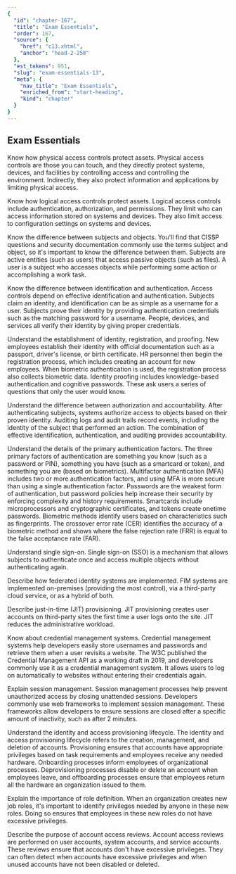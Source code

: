 ```yaml
---
{
  "id": "chapter-167",
  "title": "Exam Essentials",
  "order": 167,
  "source": {
    "href": "c13.xhtml",
    "anchor": "head-2-258"
  },
  "est_tokens": 951,
  "slug": "exam-essentials-13",
  "meta": {
    "nav_title": "Exam Essentials",
    "enriched_from": "start-heading",
    "kind": "chapter"
  }
}
---
```

## Exam Essentials

Know how physical access controls protect assets. Physical access controls are those you can touch, and they directly protect systems, devices, and facilities by controlling access and controlling the environment. Indirectly, they also protect information and applications by limiting physical access.

Know how logical access controls protect assets. Logical access controls include authentication, authorization, and permissions. They limit who can access information stored on systems and devices. They also limit access to configuration settings on systems and devices.

Know the difference between subjects and objects. You'll find that CISSP questions and security documentation commonly use the terms subject and object, so it's important to know the difference between them. Subjects are active entities (such as users) that access passive objects (such as files). A user is a subject who accesses objects while performing some action or accomplishing a work task.

Know the difference between identification and authentication. Access controls depend on effective identification and authentication. Subjects claim an identity, and identification can be as simple as a username for a user. Subjects prove their identity by providing authentication credentials such as the matching password for a username. People, devices, and services all verify their identity by giving proper credentials.

Understand the establishment of identity, registration, and proofing. New employees establish their identity with official documentation such as a passport, driver's license, or birth certificate. HR personnel then begin the registration process, which includes creating an account for new employees. When biometric authentication is used, the registration process also collects biometric data. Identity proofing includes knowledge-based authentication and cognitive passwords. These ask users a series of questions that only the user would know.

Understand the difference between authorization and accountability. After authenticating subjects, systems authorize access to objects based on their proven identity. Auditing logs and audit trails record events, including the identity of the subject that performed an action. The combination of effective identification, authentication, and auditing provides accountability.

Understand the details of the primary authentication factors. The three primary factors of authentication are something you know (such as a password or PIN), something you have (such as a smartcard or token), and something you are (based on biometrics). Multifactor authentication (MFA) includes two or more authentication factors, and using MFA is more secure than using a single authentication factor. Passwords are the weakest form of authentication, but password policies help increase their security by enforcing complexity and history requirements. Smartcards include microprocessors and cryptographic certificates, and tokens create onetime passwords. Biometric methods identify users based on characteristics such as fingerprints. The crossover error rate (CER) identifies the accuracy of a biometric method and shows where the false rejection rate (FRR) is equal to the false acceptance rate (FAR).

Understand single sign-on. Single sign-on (SSO) is a mechanism that allows subjects to authenticate once and access multiple objects without authenticating again.

Describe how federated identity systems are implemented. FIM systems are implemented on-premises (providing the most control), via a third-party cloud service, or as a hybrid of both.

Describe just-in-time (JIT) provisioning. JIT provisioning creates user accounts on third-party sites the first time a user logs onto the site. JIT reduces the administrative workload.

Know about credential management systems. Credential management systems help developers easily store usernames and passwords and retrieve them when a user revisits a website. The W3C published the Credential Management API as a working draft in 2019, and developers commonly use it as a credential management system. It allows users to log on automatically to websites without entering their credentials again.

Explain session management. Session management processes help prevent unauthorized access by closing unattended sessions. Developers commonly use web frameworks to implement session management. These frameworks allow developers to ensure sessions are closed after a specific amount of inactivity, such as after 2 minutes.

Understand the identity and access provisioning lifecycle. The identity and access provisioning lifecycle refers to the creation, management, and deletion of accounts. Provisioning ensures that accounts have appropriate privileges based on task requirements and employees receive any needed hardware. Onboarding processes inform employees of organizational processes. Deprovisioning processes disable or delete an account when employees leave, and offboarding processes ensure that employees return all the hardware an organization issued to them.

Explain the importance of role definition. When an organization creates new job roles, it's important to identify privileges needed by anyone in these new roles. Doing so ensures that employees in these new roles do not have excessive privileges.

Describe the purpose of account access reviews. Account access reviews are performed on user accounts, system accounts, and service accounts. These reviews ensure that accounts don't have excessive privileges. They can often detect when accounts have excessive privileges and when unused accounts have not been disabled or deleted.
